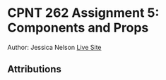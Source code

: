 # CPNT 262 Assignment 5: Components and Props
Author: Jessica Nelson
[Live Site](https://cpnt262-a5-jessican.netlify.app/)

## Attributions
